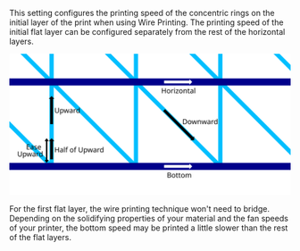 This setting configures the printing speed of the concentric rings on the initial layer of the print when using Wire Printing. The printing speed of the initial flat layer can be configured separately from the rest of the horizontal layers.

![Where the different Wire Printing speeds apply](images/wireframe_printspeed.svg)

For the first flat layer, the wire printing technique won't need to bridge. Depending on the solidifying properties of your material and the fan speeds of your printer, the bottom speed may be printed a little slower than the rest of the flat layers.